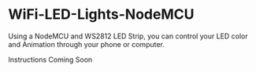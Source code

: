 # WiFi-LED-Lights-NodeMCU
Using a NodeMCU and WS2812 LED Strip, you can control your LED color and Animation through your phone or computer.

Instructions Coming Soon
